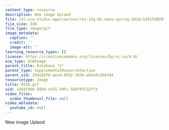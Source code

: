 ```yaml
---
content_type: resource
description: New image Uplaod
file: /ol-ocw-studio-app/courses/res-21g-01-kana-spring-2010/1d43fd0b95b9e33139fc58870f532ff3_0510.gif
file_size: 338
file_type: image/gif
image_metadata:
  caption: ''
  credit: ''
  image-alt: ''
learning_resource_types: []
license: https://creativecommons.org/licenses/by-nc-sa/4.0/
ocw_type: OCWImage
parent_title: Katakana "o"
parent_type: SupplementalResourceSection
parent_uid: 293d26fd-aec4-8592-565b-a03a9cd567d4
resourcetype: Image
title: 0510.gif
uid: 1d43fd0b-95b9-e331-39fc-58870f532ff3
video_files:
  video_thumbnail_file: null
video_metadata:
  youtube_id: null
---
```

New image Uplaod